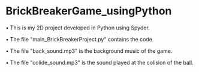 # BrickBreakerGame_usingPython
• This is my 2D project developed in Python using Spyder. 

• The file "main_BrickBreakerProject.py" contains the code. 

• The file "back_sound.mp3" is the background music of the game. 

• The file "colide_sound.mp3" is the sound played at the colision of the ball.
